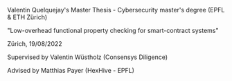 Valentin Quelquejay's Master Thesis - Cybersecurity master's degree (EPFL & ETH Zürich)

"Low-overhead functional property checking for smart-contract systems"

Zürich, 19/08/2022

Supervised by Valentin Wüstholz (Consensys Diligence)

Advised by Matthias Payer (HexHive - EPFL)
